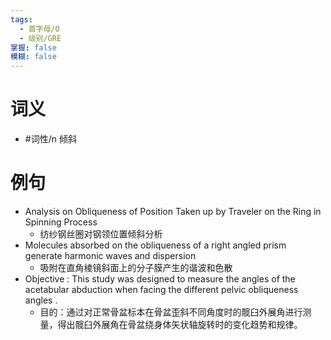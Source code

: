 ```yaml
---
tags:
  - 首字母/O
  - 级别/GRE
掌握: false
模糊: false
---
```

# 词义
- #词性/n  倾斜
# 例句
- Analysis on Obliqueness of Position Taken up by Traveler on the Ring in Spinning Process
	- 纺纱钢丝圈对钢领位置倾斜分析
- Molecules absorbed on the obliqueness of a right angled prism generate harmonic waves and dispersion
	- 吸附在直角棱镜斜面上的分子膜产生的谐波和色散
- Objective : This study was designed to measure the angles of the acetabular abduction when facing the different pelvic obliqueness angles .
	- 目的：通过对正常骨盆标本在骨盆歪斜不同角度时的髋臼外展角进行测量，得出髋臼外展角在骨盆绕身体矢状轴旋转时的变化趋势和规律。
